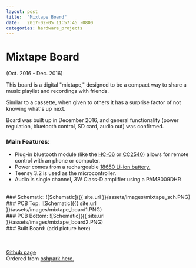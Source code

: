 ```yaml
---
layout: post
title:  "Mixtape Board"
date:   2017-02-05 11:57:45 -0800
categories: hardware_projects
---
```

# Mixtape Board

(Oct. 2016 - Dec. 2016)

This board is a digital "mixtape," designed to be a compact way to share a music playlist and recordings with friends.

Similar to a cassette, when given to others it has a surprise factor of not knowing what's up next.

Board was built up in December 2016, and general functionality (power regulation, bluetooth control, SD card, audio out) was confirmed.
<br>
### Main Features:
* Plug-in bluetooth module (like the [HC-06](http://www.gearbest.com/sensors/pp_241478.html) or [CC2540](https://tronixlabs.com.au/breakout-boards/bluetooth/cc2540-serial-bluetooth-v4-0-ble-module-ibeacon-australia/)) allows for remote control with an phone or computer.
* Power comes from a rechargeable [18650 Li-ion battery.](https://github.com/bkeegs/18650-Charge-Board)
* Teensy 3.2 is used as the microcontroller.
* Audio is single channel, 3W Class-D amplifier using a PAM8009DHR
<br>
### Schematic:
![Schematic]({{ site.url }}/assets/images/mixtape_sch.PNG)
<br>
### PCB Top:
![Schematic]({{ site.url }}/assets/images/mixtape_board1.PNG)
<br>
### PCB Bottom:
![Schematic]({{ site.url }}/assets/images/mixtape_board2.PNG)
<br>
### Built Board:
(add picture here)

<br><br>
[Github page](https://github.com/bkeegs/18650-Charge-Board)
<br>
Ordered from [oshpark here.](https://oshpark.com/shared_projects/jIOHaPzt)
